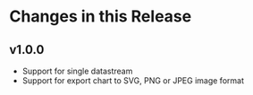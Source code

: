 # Changes in this Release

## v1.0.0

- Support for single datastream
- Support for export chart to SVG, PNG or JPEG image format
